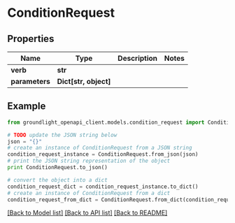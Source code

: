 # ConditionRequest


## Properties
Name | Type | Description | Notes
------------ | ------------- | ------------- | -------------
**verb** | **str** |  | 
**parameters** | **Dict[str, object]** |  | 

## Example

```python
from groundlight_openapi_client.models.condition_request import ConditionRequest

# TODO update the JSON string below
json = "{}"
# create an instance of ConditionRequest from a JSON string
condition_request_instance = ConditionRequest.from_json(json)
# print the JSON string representation of the object
print ConditionRequest.to_json()

# convert the object into a dict
condition_request_dict = condition_request_instance.to_dict()
# create an instance of ConditionRequest from a dict
condition_request_from_dict = ConditionRequest.from_dict(condition_request_dict)
```
[[Back to Model list]](../README.md#documentation-for-models) [[Back to API list]](../README.md#documentation-for-api-endpoints) [[Back to README]](../README.md)


